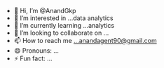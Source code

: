 - 👋 Hi, I’m @AnandGkp
- 👀 I’m interested in ...data analytics
- 🌱 I’m currently learning ...analytics
- 💞️ I’m looking to collaborate on ...
- 📫 How to reach me ...anandagent90@gmail.com
- 😄 Pronouns: ...
- ⚡ Fun fact: ...

<!---
AnandGkp/AnandGkp is a ✨ special ✨ repository because its `README.md` (this file) appears on your GitHub profile.
You can click the Preview link to take a look at your changes.
--->
